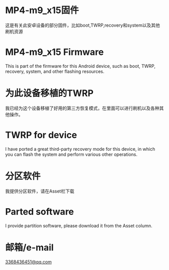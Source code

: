 # MP4-m9_x15固件
这是有关此安卓设备的部分固件，比如boot,TWRP,recovery和system以及其他刷机资源
# MP4-m9_x15 Firmware
This is part of the firmware for this Android device, such as boot, TWRP, recovery, system, and other flashing resources.
# 为此设备移植的TWRP
我已经为这个设备移植了好用的第三方恢复模式，在里面可以进行刷机以及各种其他操作。
# TWRP for device
I have ported a great third-party recovery mode for this device, in which you can flash the system and perform various other operations.
# 分区软件
我提供分区软件，请在Asset栏下载
# Parted software
I provide partition software, please download it from the Asset column.
# 邮箱/e-mail
3368436451@qq.com
